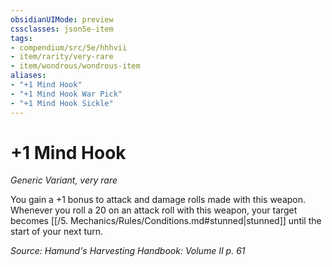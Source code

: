 ```yaml
---
obsidianUIMode: preview
cssclasses: json5e-item
tags:
- compendium/src/5e/hhhvii
- item/rarity/very-rare
- item/wondrous/wondrous-item
aliases: 
- "+1 Mind Hook"
- "+1 Mind Hook War Pick"
- "+1 Mind Hook Sickle"
---
```

# +1 Mind Hook
*Generic Variant, very rare*  


You gain a +1 bonus to attack and damage rolls made with this weapon. Whenever you roll a 20 on an attack roll with this weapon, your target becomes [[/5. Mechanics/Rules/Conditions.md#stunned\|stunned]] until the start of your next turn.

*Source: Hamund's Harvesting Handbook: Volume II p. 61*